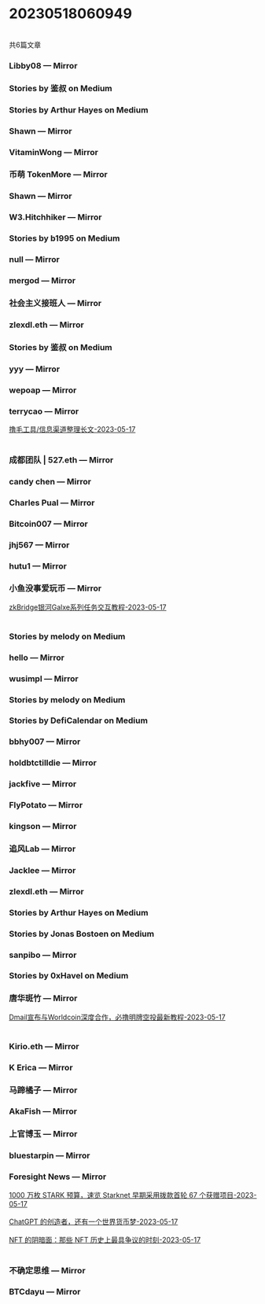 <h1>20230518060949</h1><br/>共6篇文章




###  Libby08 — Mirror









###  Stories by 鉴叔 on Medium









###  Stories by Arthur Hayes on Medium







###  Shawn — Mirror







###  VitaminWong — Mirror











###  币萌 TokenMore — Mirror







###  Shawn — Mirror









###  W3.Hitchhiker — Mirror











###  Stories by b1995 on Medium









###  null — Mirror



















###  mergod — Mirror







###  社会主义接班人 — Mirror







###  zlexdl.eth — Mirror











###  Stories by 鉴叔 on Medium









###  yyy — Mirror









###  wepoap — Mirror

















###  terrycao — Mirror

<a target=_blank rel=nofollow href="https://mirror.xyz/terrycao.eth/Hx-ATTn6r4UcrcX029W2tRa5ulZgBVw2ZOCLONfybuo" >撸毛工具/信息渠道整理长文-2023-05-17</a><br/><br/>







###  成都团队 | 527.eth — Mirror













###  candy chen — Mirror







###  Charles Pual — Mirror























###  Bitcoin007 — Mirror













###  jhj567 — Mirror









###  hutu1 — Mirror



















###  小鱼没事爱玩币 — Mirror

<a target=_blank rel=nofollow href="https://mirror.xyz/0x23e9E002Ee2Ae2baA0C9d6959578Bcb77148BDcf/zku_v4ZJ0YSbOfrxf2RbQRftK50HThhjtqTwE39U-i8" >zkBridge银河Galxe系列任务交互教程-2023-05-17</a><br/><br/>





###  Stories by melody on Medium













###  hello — Mirror











###  wusimpl — Mirror









###  Stories by melody on Medium







###  Stories by DefiCalendar on Medium















###  bbhy007 — Mirror













###  holdbtctilldie — Mirror







###  jackfive — Mirror















###  FlyPotato — Mirror

















###  kingson — Mirror















###  追风Lab — Mirror

































###  Jacklee — Mirror









###  zlexdl.eth — Mirror







###  Stories by Arthur Hayes on Medium









###  Stories by Jonas Bostoen on Medium









###  sanpibo — Mirror







###  Stories by 0xHavel on Medium











###  唐华斑竹 — Mirror

<a target=_blank rel=nofollow href="https://mirror.xyz/0x731644a15A2C445825F7Bd6002870c49B83bc859/byE4ZznSyFGamqU-6BlxytAS1BQV_JyQSb_LR2mZESU" >Dmail宣布与Worldcoin深度合作，必撸明牌空投最新教程-2023-05-17</a><br/><br/>











###  Kirio.eth — Mirror







###  K Erica — Mirror









###  马蹄橘子 — Mirror













###  AkaFish — Mirror











###  上官博玉 — Mirror















###  bluestarpin — Mirror















###  Foresight News — Mirror

<a target=_blank rel=nofollow href="https://mirror.xyz/foresightnews.eth/v2z8_jHZ4foAzUFLjaCIt0rYsaEQVWW58Pq86u8AOMo" >1000 万枚 STARK 预算，速览 Starknet 早期采用拨款首轮 67 个获赠项目-2023-05-17</a><br/><br/><a target=_blank rel=nofollow href="https://mirror.xyz/foresightnews.eth/btDfAEq3Se2SjxxAh7MvzxzhmhaxLb0vhQV2d-RIO0Q" >ChatGPT 的创造者，还有一个世界货币梦-2023-05-17</a><br/><br/><a target=_blank rel=nofollow href="https://mirror.xyz/foresightnews.eth/qHdsxB-Cw7GdE6Z6SWTM3Hi_TlltzmTNTkxH-4rrs_0" >NFT 的阴暗面：那些 NFT 历史上最具争议的时刻-2023-05-17</a><br/><br/>







###  不确定思维 — Mirror











###  BTCdayu — Mirror





